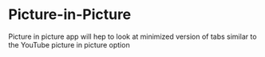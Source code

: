 # Picture-in-Picture
Picture in picture app will hep to look at minimized version of tabs similar to the YouTube picture in picture option 
